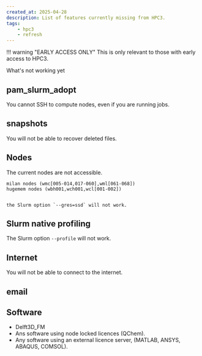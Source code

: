 ```yaml
---
created_at: 2025-04-28
description: List of features currently missing from HPC3.
tags: 
    - hpc3
    - refresh
---
```


!!! warning "EARLY ACCESS ONLY"
    This is only relevant to those with early access to HPC3.

What's not working yet

## pam_slurm_adopt

You cannot SSH to compute nodes, even if you are running jobs.

## snapshots

You will not be able to recover deleted files.

## Nodes

The current nodes are not accessible.

    milan nodes (wmc[005-014,017-060],wml[061-068])
    hugemem nodes (wbh001,wch001,wcl[001-002])


    the Slurm option `--gres=ssd` will not work.

## Slurm native profiling

The Slurm option `--profile` will not work.

## Internet

You will not be able to connect to the internet.

## email

## Software

- Delft3D_FM
- Ans software using node locked licences (QChem).
- Any software using an external licence server,  (MATLAB, ANSYS, ABAQUS, COMSOL).
